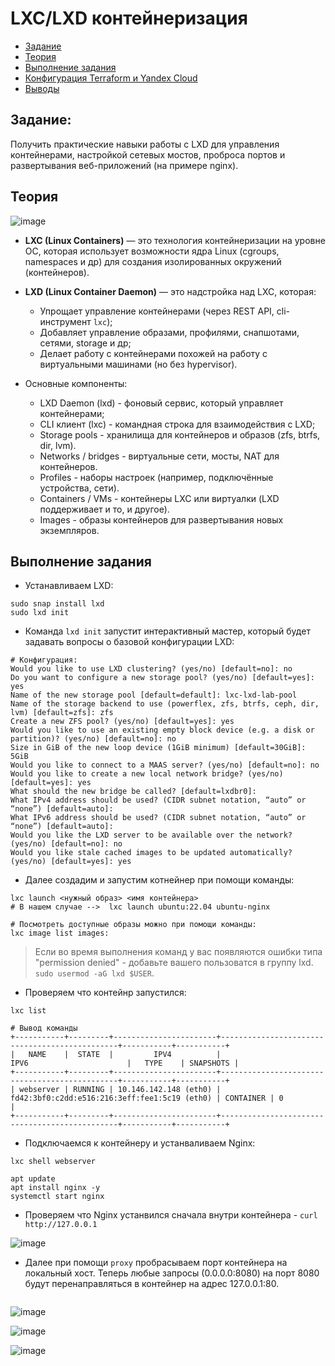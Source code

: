 # LXC/LXD контейнеризация 

- [Задание](#задание)
- [Теория](#теория)
- [Выполнение задания](#выполнение-задания)
- [Конфигурация Terraform и Yandex Cloud](#конфигурация-terraform-и-yandex-cloud)
- [Выводы](#выводы)

## Задание: 

Получить практические навыки работы с LXD для управления контейнерами, настройкой сетевых мостов, проброса портов и развертывания веб-приложений (на примере nginx).

## Теория

![image](https://github.com/user-attachments/assets/5d135904-86d7-48b4-884b-b7245ecab169)

* **LXC (Linux Containers)** — это технология контейнеризации на уровне ОС, которая использует возможности ядра Linux (cgroups, namespaces и др) для создания изолированных окружений (контейнеров).

* **LXD (Linux Container Daemon)** — это надстройка над LXC, которая:
  * Упрощает управление контейнерами (через REST API, cli-инструмент `lxc`);
  * Добавляет управление образами, профилями, снапшотами, сетями, storage и др;
  * Делает работу с контейнерами похожей на работу с виртуальными машинами (но без hypervisor).

* Основные компоненты:
  * LXD Daemon (lxd) - фоновый сервис, который управляет контейнерами;
  * CLI клиент (lxc) - командная строка для взаимодействия с LXD;
  * Storage pools	- хранилища для контейнеров и образов (zfs, btrfs, dir, lvm).
  * Networks / bridges - виртуальные сети, мосты, NAT для контейнеров.
  * Profiles - наборы настроек (например, подключённые устройства, сети).
  * Containers / VMs - контейнеры LXC или виртуалки (LXD поддерживает и то, и другое).
  * Images - образы контейнеров для развертывания новых экземпляров.

## Выполнение задания

* Устанавливаем LXD:

```
sudo snap install lxd
sudo lxd init
```

* Команда `lxd init` запустит интерактивный мастер, который будет задавать вопросы о базовой конфигурации LXD:

```
# Конфигурация:
Would you like to use LXD clustering? (yes/no) [default=no]: no
Do you want to configure a new storage pool? (yes/no) [default=yes]: yes
Name of the new storage pool [default=default]: lxc-lxd-lab-pool
Name of the storage backend to use (powerflex, zfs, btrfs, ceph, dir, lvm) [default=zfs]: zfs
Create a new ZFS pool? (yes/no) [default=yes]: yes
Would you like to use an existing empty block device (e.g. a disk or partition)? (yes/no) [default=no]: no
Size in GiB of the new loop device (1GiB minimum) [default=30GiB]: 5GiB
Would you like to connect to a MAAS server? (yes/no) [default=no]: no
Would you like to create a new local network bridge? (yes/no) [default=yes]: yes
What should the new bridge be called? [default=lxdbr0]: 
What IPv4 address should be used? (CIDR subnet notation, “auto” or “none”) [default=auto]: 
What IPv6 address should be used? (CIDR subnet notation, “auto” or “none”) [default=auto]: 
Would you like the LXD server to be available over the network? (yes/no) [default=no]: no
Would you like stale cached images to be updated automatically? (yes/no) [default=yes]: yes
```

* Далее создадим и запустим котнейнер при помощи команды:

```
lxc launch <нужный образ> <имя контейнера>
# В нашем случае -->  lxc launch ubuntu:22.04 ubuntu-nginx

# Посмотреть доступные образы можно при помощи команды:
lxc image list images:
```
> Если во время выполнения команд у вас появляются ошибки типа "permission denied" - добавьте вашего пользоватся в группу lxd. `sudo usermod -aG lxd $USER`.

* Проверяем что контейнр запустился:

```
lxc list

# Вывод команды
+-----------+---------+-----------------------+-----------------------------------------------+-----------+-----------+
|   NAME    |  STATE  |         IPV4          |                     IPV6                      |   TYPE    | SNAPSHOTS |
+-----------+---------+-----------------------+-----------------------------------------------+-----------+-----------+
| webserver | RUNNING | 10.146.142.148 (eth0) | fd42:3bf0:c2dd:e516:216:3eff:fee1:5c19 (eth0) | CONTAINER | 0         |
+-----------+---------+-----------------------+-----------------------------------------------+-----------+-----------+
```

* Подключаемся к контейнеру и устанваливаем Nginx:

```
lxc shell webserver

apt update
apt install nginx -y
systemctl start nginx
```

* Проверяем что Nginx устанвился сначала внутри контейнера - `curl http://127.0.0.1`

![image](https://github.com/user-attachments/assets/14102838-e0c5-450b-8be2-e268135cea37)

* Далее при помощи `proxy` пробрасываем порт контейнера на локальный хост. Теперь любые запросы (0.0.0.0:8080) на порт 8080 будут перенаправляться в контейнер на адрес 127.0.0.1:80.

```

```

![image](https://github.com/user-attachments/assets/cf266560-637d-4a9b-b08e-7b4afde7f64c)

![image](https://github.com/user-attachments/assets/e47beb15-ed95-4ef3-9d13-c749a973f961)

![image](https://github.com/user-attachments/assets/ac38ea6e-6381-41ea-9a7d-667570e3d261)



